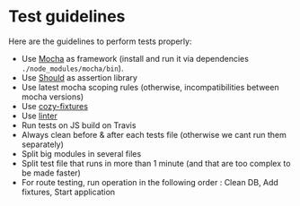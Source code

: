 # Test guidelines

Here are the guidelines to perform tests properly:

* Use [Mocha](https://www.npmjs.org/package/mocha) as framework (install and run it via dependencies `./node_modules/mocha/bin`).
* Use [Should](https://npmjs.org/package/should) as assertion library
* Use latest mocha scoping rules (otherwise, incompatibilities between mocha versions)
* Use [cozy-fixtures](https://npmjs.org/package/cozy-fixtures)
* Use [linter](https://npmjs.org/package/coffeelint)
* Run tests on JS build on Travis
* Always clean before & after each tests file (otherwise we cant run them separately)
* Split big modules in several files
* Split test file that runs in more than 1 minute (and that are too complex to be made faster)
* For route testing, run operation in the following order : Clean DB, Add fixtures, Start application
